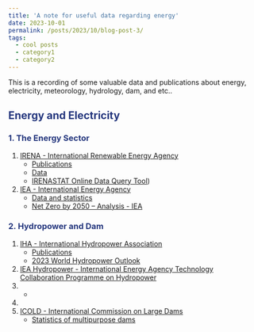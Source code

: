 ```yaml
---
title: 'A note for useful data regarding energy'
date: 2023-10-01
permalink: /posts/2023/10/blog-post-3/
tags:
  - cool posts
  - category1
  - category2
---
```


This is a recording of some valuable data and publications about energy, electricity, meteorology, hydrology, dam, and etc..

<h2 style="color: #24367d;">Energy and Electricity</h2>

<h3 style="color: #24367d;">1. The Energy Sector</h3>

1. [IRENA - International Renewable Energy Agency](https://www.irena.org/)
   - [Publications](https://www.irena.org/Publications)
   - [Data](https://www.irena.org/Data)
   - [IRENASTAT Online Data Query Tool](https://pxweb.irena.org/pxweb/en/IRENASTAT))
2. [IEA - International Energy Agency](https://www.iea.org/)
   - [Data and statistics](https://www.iea.org/data-and-statistics/data-sets/?filter=all)
   - [Net Zero by 2050 – Analysis - IEA](https://www.iea.org/reports/net-zero-by-2050)

<h3 style="color: #24367d;">2. Hydropower and Dam</h3>

1. [IHA - International Hydropower Association](https://www.hydropower.org/)
   - [Publications](https://www.hydropower.org/resources/publications)
   - [2023 World Hydropower Outlook](https://www.hydropower.org/publications/2023-world-hydropower-outlook)
2. [IEA Hydropower - International Energy Agency Technology Collaboration Programme on Hydropower](https://www.ieahydro.org/)
3. - 
4. 
5. [ICOLD - International Commission on Large Dams](https://www.icold-cigb.org/)
   - [Statistics of multipurpose dams](https://www.icold-cigb.org/article/GB/world_register/general_synthesis/general-synthesis)

